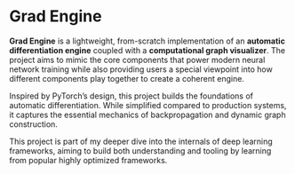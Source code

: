 # Grad Engine

**Grad Engine** is a lightweight, from-scratch implementation of an **automatic differentiation engine** coupled with a **computational graph visualizer**. The project aims to mimic the core components that power modern neural network training while also providing users a special viewpoint into how different components play together to create a coherent engine.

Inspired by PyTorch’s design, this project builds the foundations of automatic differentiation. While simplified compared to production systems, it captures the essential mechanics of backpropagation and dynamic graph construction.

This project is part of my deeper dive into the internals of deep learning frameworks, aiming to build both understanding and tooling by learning from popular highly optimized frameworks.
